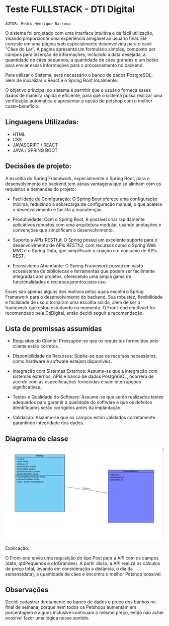 # Teste FULLSTACK - DTI Digital

`AUTOR: Pedro Henrique Barroso`

O sistema foi projetado com uma interface intuitiva e de fácil utilização, visando proporcionar uma experiência amigável ao usuário final. Ele consiste em uma página web especialmente desenvolvida para o canil "Cães do Lar". 
A página apresenta um formulário simples, composto por campos para inserção de informações, incluindo a data desejada, a quantidade de cães pequenos, a quantidade de cães grandes e um botão para enviar essas informações para o processamento no backend.

Para utilizar o Sistema, será necessário o banco de dados PostgreSQL, além de inicializar o React e o Spring Boot localmente. 

O objetivo principal do sistema é permitir que o usuário forneça esses dados de maneira rápida e eficiente, para que o sistema possa realizar uma verificação automática e apresentar a opção de petshop com o melhor custo-benefício.

## Linguagens Utilizadas:

* HTML
* CSS
* JAVASCRIPT / REACT
* JAVA / SPRING BOOT

## Decisões de projeto:

A escolha do Spring Framework, especialmente o Spring Boot, para o desenvolvimento do backend tem várias vantagens que se alinham com os requisitos e demandas do projeto:

* Facilidade de Configuração: O Spring Boot oferece uma configuração mínima, reduzindo a sobrecarga de configuração manual, o que acelera o desenvolvimento e facilita a manutenção.

* Produtividade: Com o Spring Boot, é possível criar rapidamente aplicativos robustos com uma arquitetura modular, usando anotações e convenções que simplificam o desenvolvimento.

* Suporte a APIs RESTful: O Spring possui um excelente suporte para o desenvolvimento de APIs RESTful, com recursos como o Spring Web MVC e o Spring Data, que simplificam a criação e o consumo de APIs REST.

* Ecossistema Abundante: O Spring Framework possui um vasto ecossistema de bibliotecas e ferramentas que podem ser facilmente integradas aos projetos, oferecendo uma ampla gama de funcionalidades e recursos prontos para uso.

Esses são apenas alguns dos motivos pelos quais escolhi o Spring Framework para o desenvolvimento do backend. Sua robustez, flexibilidade e facilidade de uso o tornaram uma escolha sólida, além de ser o framework que estou estudando no momento. 
O Front-end em React foi recomendado pela DtiDigital, então decidi seguir a recomendação.

## Lista de premissas assumidas 
* Requisitos do Cliente: Pressupõe-se que os requisitos fornecidos pelo cliente estão corretos.

* Disponibilidade de Recursos: Supõe-se que os recursos necessários, como hardware e software estejam disponíveis.

* Integração com Sistemas Externos: Assume-se que a integração com sistemas externos, APIs e banco de dados PostgreSQL, ocorrerá de acordo com as especificações fornecidas e sem interrupções significativas.

* Testes e Qualidade do Software: Assume-se que serão realizados testes adequados para garantir a qualidade do software e que os defeitos identificados serão corrigidos antes da implantação.

* Validação: Assume-se que os campos estão validados corretamente garantindo integridade dos dados.

## Diagrama de classe
![alt text](diagrama-de-classe.png)

Explicação: 

O Front-end envia uma requisição do tipo Post para a API com os campos (data, qtdPequenos e qtdGrandes). A partir disso, a API realiza os calculos de preço total, levando em consideração a distância, o dia da semana(data), a quantidade de cães e encontra o melhor Petshop possível.

## Observações
Decidi cadastrar diretamente no banco de dados o preço dos banhos no final de semana, porque nem todos os Petshops aumentam em porcentagem e alguns inclusive continuam o mesmo preço, então não achei possível fazer uma lógica nesse sentido.
